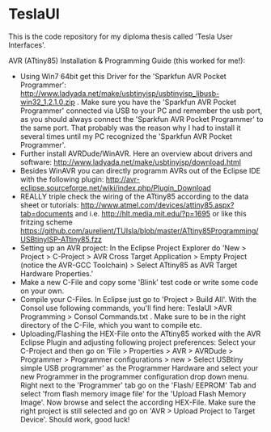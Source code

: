 TeslaUI
=======

This is the code repository for my diploma thesis called 'Tesla User Interfaces'.



AVR (ATtiny85) Installation & Programming Guide (this worked for me!):
- Using Win7 64bit get this Driver for the 'Sparkfun AVR Pocket Programmer': http://www.ladyada.net/make/usbtinyisp/usbtinyisp_libusb-win32_1.2.1.0.zip . 
Make sure you have the 'Sparkfun AVR Pocket Programmer' connected via USB to your PC and remember the usb port, as you should always connect the 'Sparkfun AVR Pocket Programmer' to the same port. That probably was the reason why I had to install it several times until my PC recognized the 'Sparkfun AVR Pocket Programmer'.
- Further install AVRDude/WinAVR. Here an overview about drivers and software:
http://www.ladyada.net/make/usbtinyisp/download.html
- Besides WinAVR you can directly programm AVRs out of the Eclipse IDE with the following plugin: http://avr-eclipse.sourceforge.net/wiki/index.php/Plugin_Download
- REALLY triple check the wiring of the ATtiny85 according to the data sheet or tutorials: http://www.atmel.com/devices/attiny85.aspx?tab=documents and i.e. http://hlt.media.mit.edu/?p=1695 or like this fritzing scheme https://github.com/aurelient/TUIsla/blob/master/ATtiny85Programming/USBtinyISP-ATtiny85.fzz
- Setting up an AVR project: In the Eclipse Project Explorer do 'New > Project > C-Project > AVR Cross Target Application > Empty Project (notice the AVR-GCC Toolchain) > Select  ATtiny85 as AVR Target Hardware Properties.'
- Make a new C-File and copy some 'Blink' test code or write some code on your own.
- Compile your C-Files. In Eclipse just go to 'Project > Build All'. With the Consol use following commands, you'll find here: TeslaUI >AVR Programming > Consol Commands.txt . Make sure to be in the right directory of the C-File, which you want to compile etc.
- Uploading/Flashing the HEX-File onto the ATtiny85 worked with the AVR Eclipse Plugin and adjusting following project preferences: Select your C-Project and then go on 'File > Properties > AVR > AVRDude > Programmer > Programmer configurations > new > Select USBtiny simple USB programmer' as the Programmer Hardware and select your new Programmer in the programmer configuration drop down menu. Right next to the 'Programmer' tab go on the 'Flash/ EEPROM' Tab and select 'from flash memory image file' for the 'Upload Flash Memory Image'. Now browse and select the according HEX-File. Make sure the right project is still selected and go on 'AVR > Upload Project to Target Device'. Should work, good luck!